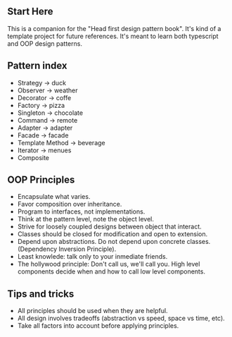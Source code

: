 ## Start Here

This is a companion for the "Head first design pattern book".
It's kind of a template project for future references.
It's meant to learn both typescript and OOP design patterns.

## Pattern index

- Strategy -> duck
- Observer -> weather
- Decorator -> coffe
- Factory -> pizza
- Singleton -> chocolate
- Command -> remote
- Adapter -> adapter
- Facade -> facade
- Template Method -> beverage
- Iterator -> menues
- Composite

## OOP Principles

- Encapsulate what varies.
- Favor composition over inheritance.
- Program to interfaces, not implementations.
- Think at the pattern level, note the object level.
- Strive for loosely coupled designs between object that interact.
- Classes should be closed for modification and open to extension.
- Depend upon abstractions. Do not depend upon concrete classes. (Dependency Inversion Principle).
- Least knowlede: talk only to your inmediate friends.
- The hollywood principle: Don't call us, we'll call you. High level components decide when and how to call low level components.

## Tips and tricks

- All principles should be used when they are helpful.
- All design involves tradeoffs (abstraction vs speed, space vs time, etc).
- Take all factors into account before applying principles.

